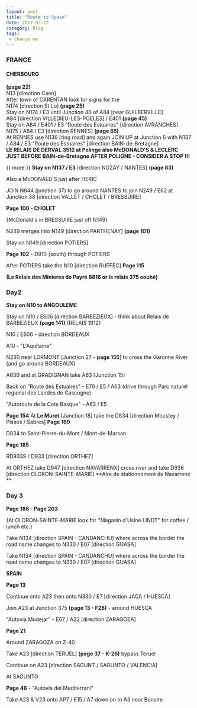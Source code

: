 ```yaml
---
layout: post
title: "Route to Spain"
date: 2017-03-22
category: blog
tags:
 - change me
---
```


<!--start excerpt-->
### FRANCE

#### CHERBOURG 

**(page 22)**  
N13 \[direction Caen\]  
After town of CARENTAN look for signs for the  
N174 \[direction St Lo\] **(page 25)**  
Stay on N174 / E3 until Junction 40 of A84 \[near GUILBERVILLE\]  
A84 \[direction VILLEDIEU-LES-POELES\] / E401 **(page 45)**  
Stay on A84 / E401 / E3 "Route des Estuaires" \[direction AVRANCHES\]  
N175 / A84 / E3 \[direction RENNES\] **(page 65)**  
At RENNES use N136 \[ring road\] and again JOIN UP at Junction 6 with
N137 / A84 / E3 "Route des Estuaires" \[direction BAIN-de-Bretagne\]  
**LE RELAIS DE DERVAL 3512 at Polinge also McDONALD'S & LECLERC JUST BEFORE BAIN-de-Bretagne AFTER POLIGNE -
CONSIDER A STOP !!!**

{{ more }}
**Stay on N137 / E3** \[direction NOZAY / NANTES\] **(page 83)**

Also a McDONALD'S just after HERIC

JOIN N844 (junction 37) to go around NANTES to join N249 / E62 at
Junction 38 \[direction VALLET / CHOLET / BRESSUIRE\]

**Page 100 - CHOLET**

{McDonald's in BRESSUIRE just off N149}

N249 merges into N149 \[direction PARTHENAY\] **(page 101)**

Stay on N149 \[direction POTIERS\]

**Page 102** - D910 {south} through POTIERS

After POTIERS take the N10 \[direction RUFFEC\] **Page 115**

**(Le Relais des Minieres de Payré 8816 or le relais 375 couhé)**

### Day2

**Stay on N10 to ANGOULEME**

Stay on N10 / E606 \[direction BARBEZIEUX\] - think about Relais de BARBEZIEUX **(page 141)** {RELAIS 1612}

N10 / E606 - direction BORDEAUX

A10 - "L'Aquitaine"

N230 near LORMONT \[Junction 27 - **page 155**\] to cross the Garonne River
(and go around BORDEAUX)

A630 and at GRADIGNAN take A63 \[Junction 15\]

Back on "Route des Estuaires" - E70 / E5 / A63 (drive through Parc
naturel regional des Landes de Gascogne)

"Autoroute de la Cote Basque" - A63 / E5

**Page 154** At **Le Muret** \[Junction 18\] take the D834 \[direction
Moustey / Pissos / Sabres\] **Page 169**

D834 to Saint-Pierre-du-Mont / Mont-de-Marsan

**Page 185**

RD933S / D933 \[direction ORTHEZ\]

At ORTHEZ take D947 \[direction NAVARRENX\] cross river and take D936
\[direction OLORON-SAINTE-MARIE\]
**Aire de stationnement de Navarrenx **

### Day 3

**Page 186 - Page 203**

{At OLORON-SAINTE-MARIE look for "Magasin d'Usine LINDT" for coffee /
lunch etc.}

Take N134 \[direction SPAIN - CANDANCHU\] where across the border the
road name changes to N330 / E07 \[direction GUASA\]

Take N134 \[direction SPAIN - CANDANCHU\] where across the border the
road name changes to N330 / E07 \[direction GUASA\]

**SPAIN**

**Page 13**

Continue onto A23 then onto N330 / E7 \[direction JACA / HUESCA\]

Join A23 at Junction 375 **(page 13 - F28)** - around HUESCA

"Autovia Mudejar" - E07 / A23 \[direction ZARAGOZA\]

**Page 21**

Around ZARAGOZA on Z-40

Take A23 \[direction TERUEL\] **(page 37 - K-26)** bypass Teruel

Continue on A23 \[direction SAGUNT / SAGUNTO / VALENCIA\]

At SAGUNTO

**Page 46** - "Autovia del Mediterrani"

Take A23 & V23 onto AP7 / E15 / A7 down on to A3 near Bonaire
